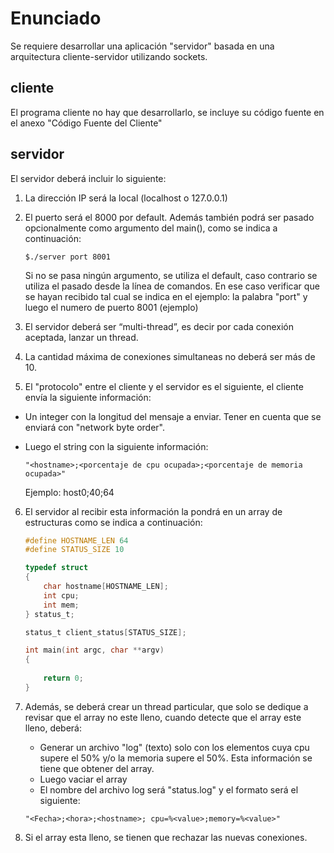 # Enunciado

Se requiere desarrollar una aplicación "servidor" basada en una arquitectura cliente-servidor utilizando sockets.

## cliente
El programa cliente no hay que desarrollarlo, se incluye su código fuente en el anexo "Código Fuente del Cliente"

## servidor

El servidor deberá incluir lo siguiente:

1. La dirección IP será la local (localhost o 127.0.0.1)

2. El puerto será el 8000 por default. Además también podrá ser pasado opcionalmente como argumento del main(), como se indica a continuación:

    ```console
    $./server port 8001
    ```

    Si no se pasa ningún argumento, se utiliza el default, caso contrario se utiliza el pasado desde la línea de comandos. En ese caso verificar que se hayan recibido tal cual se indica en el ejemplo: la palabra "port" y luego el numero de puerto 8001 (ejemplo)

3. El servidor deberá ser “multi-thread”, es decir por cada conexión aceptada, lanzar un thread.

4. La cantidad máxima de conexiones simultaneas no deberá ser más de 10.

5. El "protocolo" entre el cliente y el servidor es el siguiente, el cliente envía la siguiente información:

* Un integer con la longitud del mensaje a enviar. Tener en cuenta que se enviará con "network byte order".
* Luego el string con la siguiente información:
    
    ```code 
    "<hostname>;<porcentaje de cpu ocupada>;<porcentaje de memoria ocupada>"
    ```
    
    Ejemplo:
    host0;40;64

6. El servidor al recibir esta información la pondrá en un array de estructuras como se indica a continuación:

    ```c
    #define HOSTNAME_LEN 64
    #define STATUS_SIZE 10
    
    typedef struct
    {
        char hostname[HOSTNAME_LEN];
        int cpu;
        int mem;
    } status_t;
    
    status_t client_status[STATUS_SIZE];

    int main(int argc, char **argv)
    {
        
        return 0;
    }
    ```

7. Además, se deberá crear un thread particular, que solo se dedique a revisar que el array no este lleno, cuando detecte que el array este lleno, deberá:

   * Generar un archivo "log" (texto) solo con los elementos cuya cpu supere el 50% y/o la memoria supere el 50%. Esta información se tiene que obtener del array.
   * Luego vaciar el array
   * El nombre del archivo log será "status.log" y el formato será el siguiente:
    
    ```code 
    "<Fecha>;<hora>;<hostname>; cpu=%<value>;memory=%<value>"
    ```

8. Si el array esta lleno, se tienen que rechazar las nuevas conexiones.


